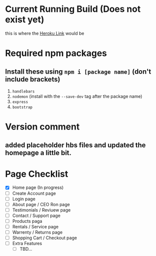 # Current Running Build (Does not exist yet)
this is where the [Heroku Link](https://www.example.com/) would be

# Required npm packages
## Install these using `npm i [package name]` **(don't include brackets)**

1. `handlebars`
2. `nodemon` (install with the `--save-dev` tag after the package name)
3. `express`
4. `bootstrap`

# Version comment
## added placeholder hbs files and updated the homepage a little bit.

# Page Checklist
- [x] Home page (In progress)
- [ ] Create Account page
- [ ] Login page
- [ ] About page / CEO Ron page
- [ ] Testimonials / Reviuew page
- [ ] Contact / Support page
- [ ] Products paga
- [ ] Rentals / Service page
- [ ] Warrenty / Returns page
- [ ] Shopping Cart / Checkout page
- [ ] Extra Features
    - [ ] TBD...